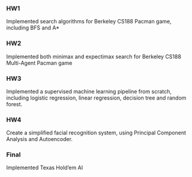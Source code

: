 ### HW1
Implemented search algorithms for Berkeley CS188 Pacman game, including BFS and A*
### HW2
Implemented both minimax and expectimax search for Berkeley CS188 Multi-Agent Pacman game
### HW3
Implemented a supervised machine learning pipeline from scratch, including logistic regression, linear regression, decision tree and random forest.
### HW4
Create a simplified facial recognition system, using Principal Component Analysis and Autoencoder.
### Final
Implemented Texas Hold’em AI